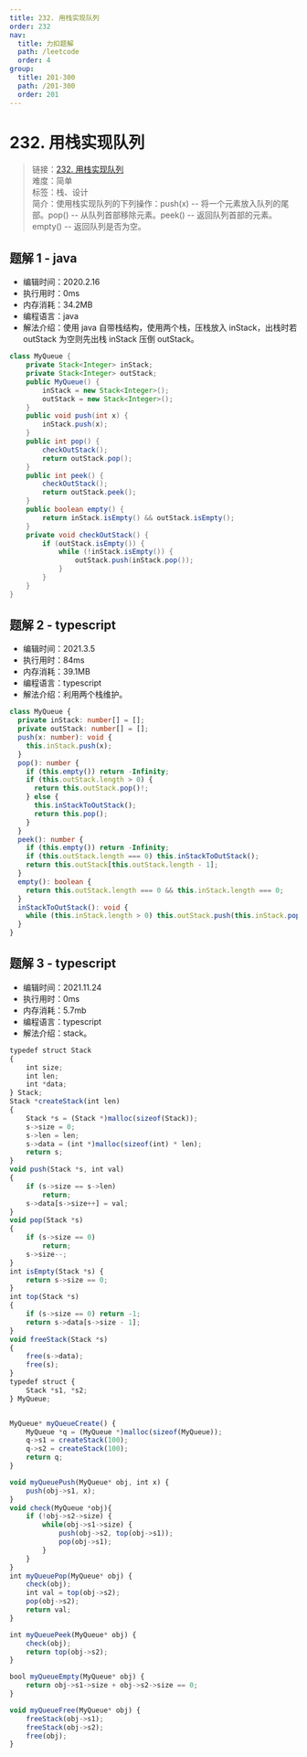 ```yaml
---
title: 232. 用栈实现队列
order: 232
nav:
  title: 力扣题解
  path: /leetcode
  order: 4
group:
  title: 201-300
  path: /201-300
  order: 201
---
```


# 232. 用栈实现队列

> 链接：[232. 用栈实现队列](https://leetcode-cn.com/problems/implement-queue-using-stacks/)  
> 难度：简单  
> 标签：栈、设计  
> 简介：使用栈实现队列的下列操作：push(x) -- 将一个元素放入队列的尾部。pop() -- 从队列首部移除元素。peek() -- 返回队列首部的元素。empty() -- 返回队列是否为空。

## 题解 1 - java

- 编辑时间：2020.2.16
- 执行用时：0ms
- 内存消耗：34.2MB
- 编程语言：java
- 解法介绍：使用 java 自带栈结构，使用两个栈，压栈放入 inStack，出栈时若 outStack 为空则先出栈 inStack 压倒 outStack。

```java
class MyQueue {
	private Stack<Integer> inStack;
	private Stack<Integer> outStack;
    public MyQueue() {
        inStack = new Stack<Integer>();
		outStack = new Stack<Integer>();
    }
	public void push(int x) {
		inStack.push(x);
	}
	public int pop() {
		checkOutStack();
		return outStack.pop();
	}
	public int peek() {
		checkOutStack();
		return outStack.peek();
	}
	public boolean empty() {
		return inStack.isEmpty() && outStack.isEmpty();
	}
	private void checkOutStack() {
		if (outStack.isEmpty()) {
			while (!inStack.isEmpty()) {
				outStack.push(inStack.pop());
			}
		}
	}
}
```

## 题解 2 - typescript

- 编辑时间：2021.3.5
- 执行用时：84ms
- 内存消耗：39.1MB
- 编程语言：typescript
- 解法介绍：利用两个栈维护。

```typescript
class MyQueue {
  private inStack: number[] = [];
  private outStack: number[] = [];
  push(x: number): void {
    this.inStack.push(x);
  }
  pop(): number {
    if (this.empty()) return -Infinity;
    if (this.outStack.length > 0) {
      return this.outStack.pop()!;
    } else {
      this.inStackToOutStack();
      return this.pop();
    }
  }
  peek(): number {
    if (this.empty()) return -Infinity;
    if (this.outStack.length === 0) this.inStackToOutStack();
    return this.outStack[this.outStack.length - 1];
  }
  empty(): boolean {
    return this.outStack.length === 0 && this.inStack.length === 0;
  }
  inStackToOutStack(): void {
    while (this.inStack.length > 0) this.outStack.push(this.inStack.pop()!);
  }
}
```

## 题解 3 - typescript

- 编辑时间：2021.11.24
- 执行用时：0ms
- 内存消耗：5.7mb
- 编程语言：typescript
- 解法介绍：stack。

```typescript
typedef struct Stack
{
    int size;
    int len;
    int *data;
} Stack;
Stack *createStack(int len)
{
    Stack *s = (Stack *)malloc(sizeof(Stack));
    s->size = 0;
    s->len = len;
    s->data = (int *)malloc(sizeof(int) * len);
    return s;
}
void push(Stack *s, int val)
{
    if (s->size == s->len)
        return;
    s->data[s->size++] = val;
}
void pop(Stack *s)
{
    if (s->size == 0)
        return;
    s->size--;
}
int isEmpty(Stack *s) {
    return s->size == 0;
}
int top(Stack *s)
{
    if (s->size == 0) return -1;
    return s->data[s->size - 1];
}
void freeStack(Stack *s)
{
    free(s->data);
    free(s);
}
typedef struct {
    Stack *s1, *s2;
} MyQueue;


MyQueue* myQueueCreate() {
    MyQueue *q = (MyQueue *)malloc(sizeof(MyQueue));
    q->s1 = createStack(100);
    q->s2 = createStack(100);
    return q;
}

void myQueuePush(MyQueue* obj, int x) {
    push(obj->s1, x);
}
void check(MyQueue *obj){
    if (!obj->s2->size) {
        while(obj->s1->size) {
            push(obj->s2, top(obj->s1));
            pop(obj->s1);
        }
    }
}
int myQueuePop(MyQueue* obj) {
    check(obj);
    int val = top(obj->s2);
    pop(obj->s2);
    return val;
}

int myQueuePeek(MyQueue* obj) {
    check(obj);
    return top(obj->s2);
}

bool myQueueEmpty(MyQueue* obj) {
    return obj->s1->size + obj->s2->size == 0;
}

void myQueueFree(MyQueue* obj) {
    freeStack(obj->s1);
    freeStack(obj->s2);
    free(obj);
}
```
